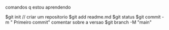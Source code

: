 comandos q estou aprendendo

$git init // criar um repositorio
$git add readme.md
$git status
$git commit -m " Primeiro commit" comentar sobre  a versao
$git branch -M "main"
